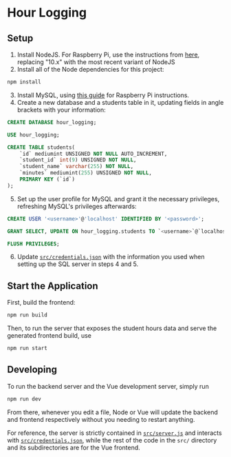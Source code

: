 # Hour Logging

## Setup

1. Install NodeJS. For Raspberry Pi, use the instructions from [here](https://linuxize.com/post/how-to-install-node-js-on-raspberry-pi/), replacing "10.x" with the most recent variant of NodeJS
2. Install all of the Node dependencies for this project:

```bash
npm install
```

3. Install MySQL, using [this guide](https://pimylifeup.com/raspberry-pi-mysql/) for Raspberry Pi instructions.
4. Create a new database and a students table in it, updating fields in angle brackets with your information:

```sql
CREATE DATABASE hour_logging;

USE hour_logging;

CREATE TABLE students(
    `id` mediumint UNSIGNED NOT NULL AUTO_INCREMENT,
    `student_id` int(9) UNSIGNED NOT NULL,
    `student_name` varchar(255) NOT NULL,
    `minutes` mediumint(255) UNSIGNED NOT NULL,
    PRIMARY KEY (`id`)
);
```

5. Set up the user profile for MySQL and grant it the necessary privileges, refreshing MySQL's privileges afterwards:

```sql
CREATE USER '<username>'@'localhost' IDENTIFIED BY '<password>';

GRANT SELECT, UPDATE ON hour_logging.students TO `<username>`@`localhost`;

FLUSH PRIVILEGES;
```

6. Update [`src/credentials.json`](src/credentials.json) with the information you used when setting up the SQL server in steps 4 and 5.

## Start the Application

First, build the frontend:

```bash
npm run build
```

Then, to run the server that exposes the student hours data and serve the generated frontend build, use

```bash
npm run start
```

## Developing

To run the backend server and the Vue development server, simply run

```bash
npm run dev
```

From there, whenever you edit a file, Node or Vue will update the backend and frontend respectively without you needing to restart anything.

For reference, the server is strictly contained in [`src/server.js`](src/server.js) and interacts with [`src/credentials.json`](src/credentials.json), while the rest of the code in the `src/` directory and its subdirectories are for the Vue frontend.
